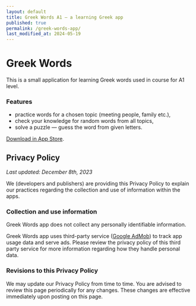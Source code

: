 ```yaml
---
layout: default
title: Greek Words A1 — a learning Greek app 
published: true
permalink: /greek-words-app/
last_modified_at: 2024-05-19
---
```

# Greek Words

This is a small application for learning Greek words used in course for A1 level.

### Features

- practice words for a chosen topic (meeting people, family etc.),
- check your knowledge for random words from all topics,
- solve a puzzle — guess the word from given letters.

[Download in App Store](https://apps.apple.com/cy/app/greek-words-a1/id6474042509).

## Privacy Policy
_Last updated: December 8th, 2023_

We (developers and publishers)
are providing this Privacy Policy
to explain our practices regarding the collection and use of information within the apps.

### Collection and use information

Greek Words app does not collect any personally identifiable information.

Greek Words app uses third-party service ([Google AdMob](https://policies.google.com/technologies/partner-sites))
to track app usage data and serve ads.
Please review the privacy policy of this third party service for more information regarding how they handle personal data.

### Revisions to this Privacy Policy

We may update our Privacy Policy from time to time.
You are advised to review this page periodically for any changes.
These changes are effective immediately upon posting on this page.

